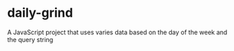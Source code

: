 # daily-grind
A JavaScript project that uses varies data based on the day of the week and the query string
